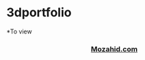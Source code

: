 # 3dportfolio
*To view
<h3 align="center"><a href="https://mozahiddev.netlify.app/">Mozahid.com</a></h3>
